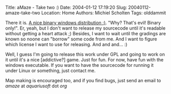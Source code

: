Title: aMaze - Take two :)
Date: 2004-01-12 17:19:20
Slug: 20040112-amaze-take-two
Location: Home
Authors: Michiel Scholten
Tags: olddammit

<p>There it is. <a href="/aqs/amaze/">A nice binary windows distribution :)</a>. "Why? That's evil! Binary only!". Er, yeah, but I don't want to release my sourcecode until it's readable without getting a heart attack ;) Besides, I want to wait until the gradings are known so noone can "borrow" some code from me. And I want to figure which license I want to use for releasing. And and and... :)</p>
<p>Well, I guess I'm going to release this work under GPL and going to work on it until it's a nice [addictive?] game. Just for fun. For now, have fun with the windows executable. If you want to have the sourcecode for running it under Linux or something, just contact me.</p>
<p>Map making is encouraged too, and if you find bugs, just send an email to <i>amaze</i> at <i>aquariusoft</i> dot <i>org</i></p>